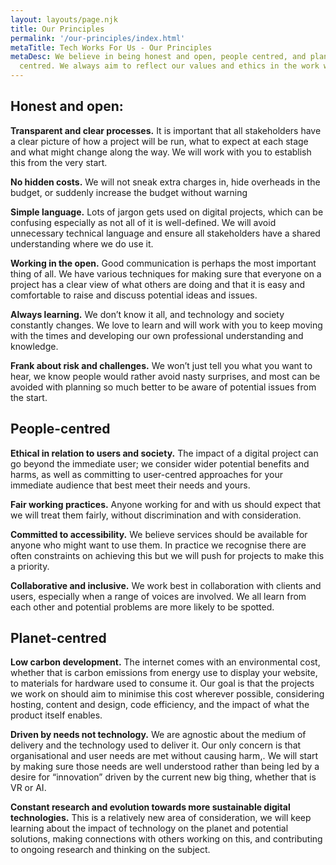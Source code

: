 ```yaml
---
layout: layouts/page.njk
title: Our Principles
permalink: '/our-principles/index.html'
metaTitle: Tech Works For Us - Our Principles
metaDesc: We believe in being honest and open, people centred, and planet
  centred. We always aim to reflect our values and ethics in the work we do.
---
```

## Honest and open:

**Transparent and clear processes.** It is important that all stakeholders have a clear picture of how a project will be run, what to expect at each stage and what might change along the way. We will work with you to establish this from the very start.

**No hidden costs.** We will not sneak extra charges in, hide overheads in the budget, or suddenly increase the budget without warning

**Simple language.** Lots of jargon gets used on digital projects, which can be confusing especially as not all of it is well-defined. We will avoid unnecessary technical language and ensure all stakeholders have a shared understanding where we do use it.

**Working in the open.** Good communication is perhaps the most important thing of all. We have various techniques for making sure that everyone on a project has a clear view of what others are doing and that it is easy and comfortable to raise and discuss potential ideas and issues.

**Always learning.** We don’t know it all, and technology and society constantly changes. We love to learn and will work with you to keep moving with the times and developing our own professional understanding and knowledge.

**Frank about risk and challenges.** We won’t just tell you what you want to hear, we know people would rather avoid nasty surprises, and most can be avoided with planning so much better to be aware of potential issues from the start.

## People-centred

**Ethical in relation to users and society.** The impact of a digital project can go beyond the immediate user; we consider wider potential benefits and harms, as well as committing to user-centred approaches for your immediate audience that best meet their needs and yours.

**Fair working practices.** Anyone working for and with us should expect that we will treat them fairly, without discrimination and with consideration.

**Committed to accessibility.** We believe services should be available for anyone who might want to use them. In practice we recognise there are often constraints on achieving this but we will push for projects to make this a priority.

**Collaborative and inclusive.** We work best in collaboration with clients and users, especially when a range of voices are involved. We all learn from each other and potential problems are more likely to be spotted.

## Planet-centred

**Low carbon development.** The internet comes with an environmental cost, whether that is carbon emissions from energy use to display your website, to materials for hardware used to consume it. Our goal is that the projects we work on should aim to minimise this cost wherever possible, considering hosting, content and design, code efficiency, and the impact of what the product itself enables.

**Driven by needs not technology.** We are agnostic about the medium of delivery and the technology used to deliver it. Our only concern is that organisational and user needs are met without causing harm,. We will start by making sure those needs are well understood rather than being led by a desire for “innovation” driven by the current new big thing, whether that is VR or AI.

**Constant research and evolution towards more sustainable digital technologies.** This is a relatively new area of consideration, we will keep learning about the impact of technology on the planet and potential solutions, making connections with others working on this, and contributing to ongoing research and thinking on the subject.